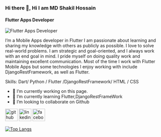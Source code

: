 ### Hi there 👋, Hi I am MD Shakil Hossain
#### Flutter Apps Developer
![Flutter Apps Developer](https://scontent.fdac7-1.fna.fbcdn.net/v/t1.6435-9/166719357_2807832836198203_3524967864610172662_n.jpg?_nc_cat=101&ccb=1-7&_nc_sid=1d70fc&_nc_eui2=AeF8NpfdxfWD_yu_ssNwVhqi-oNsF9gzEm36g2wX2DMSbZ8xAnjZ6LXtUjci3QK-owSY2ywvjE60CFashJ5zMrtp&_nc_ohc=Qcfd0VWZUcQQ7kNvgGGLq-G&_nc_ht=scontent.fdac7-1.fna&oh=00_AYD7xaqC_UIS-DMoqpc_luuRfMmI_XdtfzFKTQq3GAREMw&oe=66E14B79)

 I’m a Mobile Apps developer in Flutter I am passionate about learning and sharing my knowledge with others as publicly as possible. I love to solve real-world problems. I am strategic and goal-oriented, and I always work with an end goal in mind. I pride myself on doing quality work and maintaining excellent communication. Most of the time I work with Flutter Mobile Apps but some technologies I enjoy working with include DjangoRestFramework, as well as Flutter.

Skills: Dart/ Python / Flutter /DjangoRestFramework/ HTML / CSS

- 🔭 I’m currently working on this page. 
- 🌱 I’m currently learning Flutter,DjangoRestFrameWork 
- 👯 I’m looking to collaborate on Github 


[<img src='https://cdn.jsdelivr.net/npm/simple-icons@3.0.1/icons/github.svg' alt='github' height='40'>](https://github.com/https://github.com/mdshakilhossain720)  [<img src='https://cdn.jsdelivr.net/npm/simple-icons@3.0.1/icons/linkedin.svg' alt='linkedin' height='40'>](https://www.linkedin.com/in/https://www.linkedin.com/in/md-shakil-hossain-43b244285//)  [<img src='https://cdn.jsdelivr.net/npm/simple-icons@3.0.1/icons/facebook.svg' alt='facebook' height='40'>](https://www.facebook.com/https://www.facebook.com/shakil.hossain.1297943)  

[![Top Langs](https://github-readme-stats.vercel.app/api/top-langs/?username=https://github.com/mdshakilhossain720)](https://github.com/anuraghazra/github-readme-stats)

